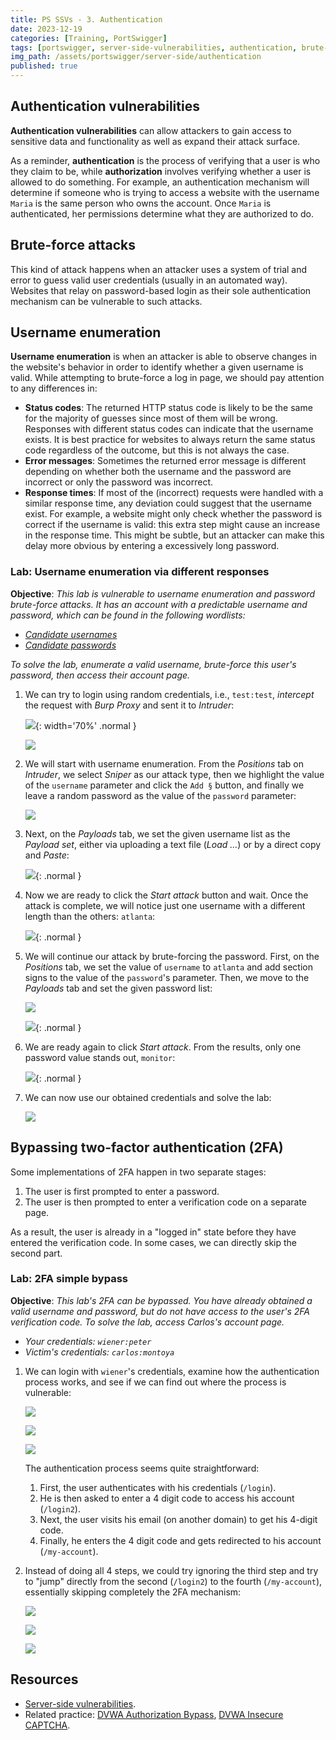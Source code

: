 ```yaml
---
title: PS SSVs - 3. Authentication
date: 2023-12-19
categories: [Training, PortSwigger]
tags: [portswigger, server-side-vulnerabilities, authentication, brute-force, burp-intruder, two-factor-authentication]
img_path: /assets/portswigger/server-side/authentication
published: true
---
```


## Authentication vulnerabilities

**Authentication vulnerabilities** can allow attackers to gain access to sensitive data and functionality as well as expand their attack surface.

As a reminder, **authentication** is the process of verifying that a user is who they claim to be, while **authorization** involves verifying whether a user is allowed to do something. For example, an authentication mechanism will determine if someone who is trying to access a website with the username `Maria` is the same person who owns the account. Once `Maria` is authenticated, her permissions determine what they are authorized to do.

## Brute-force attacks

This kind of attack happens when an attacker uses a system of trial and error to guess valid user credentials (usually in an automated way). Websites that relay on password-based login as their sole authentication mechanism can be vulnerable to such attacks. 

## Username enumeration

**Username enumeration** is when an attacker is able to observe changes in the website's behavior in order to identify whether a given username is valid. While attempting to brute-force a log in page, we should pay attention to any differences in:
- **Status codes**: The returned HTTP status code is likely to be the same for the majority of guesses since most of them will be wrong. Responses with different status codes can indicate that the username exists. It is best practice for websites to always return the same status code regardless of the outcome, but this is not always the case.
- **Error messages**: Sometimes the returned error message is different depending on whether both the username and the password are incorrect or only the password was incorrect.
- **Response times**: If most of the (incorrect) requests were handled with a similar response time, any deviation could suggest that the username exist. For example, a website might only check whether the password is correct if the username is valid: this extra step might cause an increase in the response time. This might be subtle, but an attacker can make this delay more obvious by entering a excessively long password.

### Lab: Username enumeration via different responses

**Objective**:  _This lab is vulnerable to username enumeration and password brute-force attacks. It has an account with a predictable username and password, which can be found in the following wordlists:_
- [_Candidate usernames_](https://raw.githubusercontent.com/CSpanias/cspanias.github.io/main/assets/portswigger/server-side/authentication/auth_lab_usernames.txt)
- [_Candidate passwords_](https://raw.githubusercontent.com/CSpanias/cspanias.github.io/main/assets/portswigger/server-side/authentication/auth_lab_passwords.txt)

_To solve the lab, enumerate a valid username, brute-force this user's password, then access their account page._

1. We can try to login using random credentials, i.e., `test:test`, *intercept* the request with *Burp Proxy* and sent it to *Intruder*:

    ![](lab1_invalid_username.png){: width='70%' .normal }

    ![](lab1_send_to_intruder.png)

2. We will start with username enumeration. From the *Positions* tab on *Intruder*, we select *Sniper* as our attack type, then we highlight the value of the `username` parameter and click the `Add §` button, and finally we leave a random password as the value of the `password` parameter:

    ![](lab1_username_payload_position.png)

3. Next, on the *Payloads* tab, we set the given username list as the *Payload set*, either via uploading a text file (*Load ...*) or by a direct copy and *Paste*:

    ![](lab1_payload_list_1.png){: .normal }

4. Now we are ready to click the *Start attack* button and wait. Once the attack is complete, we will notice just one username with a different length than the others: `atlanta`:

    ![](lab1_username_found.png){: .normal }

5. We will continue our attack by brute-forcing the password. First, on the *Positions* tab, we set the value of `username` to `atlanta` and add section signs to the value of the `password`'s parameter. Then, we move to the *Payloads* tab and set the given password list:

    ![](lab1_password_payload_position.png)

    ![](lab1_password_payload.png){: .normal }

6. We are ready again to click *Start attack*. From the results, only one password value stands out, `monitor`:

    ![](lab1_password_found.png){: .normal }

7. We can now use our obtained credentials and solve the lab:

    ![](lab1_solved.png)

## Bypassing two-factor authentication (2FA)

Some implementations of 2FA happen in two separate stages:
1. The user is first prompted to enter a password.
2. The user is then prompted to enter a verification code on a separate page.

As a result, the user is already in a "logged in" state before they have entered the verification code. In some cases, we can directly skip the second part.

### Lab: 2FA simple bypass

**Objective**: _This lab's 2FA can be bypassed. You have already obtained a valid username and password, but do not have access to the user's 2FA verification code. To solve the lab, access Carlos's account page._
- _Your credentials: `wiener:peter`_
- _Victim's credentials: `carlos:montoya`_

1. We can login with `wiener`'s credentials, examine how the authentication process works, and see if we can find out where the process is vulnerable:

    ![](lab2_wiener_login.png)

    ![](lab2_wiener_email.png)

    ![](lab2_wiener_account.png)

    The authentication process seems quite straightforward:
    1. First, the user authenticates with his credentials (`/login`).
    2. He is then asked to enter a 4 digit code to access his account (`/login2`).
    3. Next, the user visits his email (on another domain) to get his 4-digit code.
    4. Finally, he enters the 4 digit code and gets redirected to his account (`/my-account`).

2. Instead of doing all 4 steps, we could try ignoring the third step and try to "jump" directly from the second (`/login2`) to the fourth (`/my-account`), essentially skipping completely the 2FA mechanism:

    ![](lab2_carlos_login.png)

    ![](lab2_carlos_bypass.png)

    ![](lab2_carlos_account.png)

## Resources

- [Server-side vulnerabilities](https://portswigger.net/web-security/learning-paths/server-side-vulnerabilities-apprentice).
- Related practice: [DVWA Authorization Bypass](https://cspanias.github.io/posts/DVWA-Authorisation-Bypass/), [DVWA Insecure CAPTCHA](https://cspanias.github.io/posts/DVWA-Insecure-CAPTCHA/).